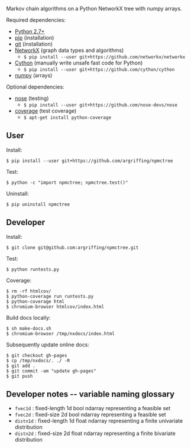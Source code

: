 Markov chain algorithms on a Python NetworkX tree with numpy arrays.

Required dependencies:
 * [Python 2.7+](http://www.python.org/)
 * [pip](https://pip.readthedocs.org/) (installation)
 * [git](http://git-scm.com/) (installation)
 * [NetworkX](http://networkx.lanl.gov/) (graph data types and algorithms)
   - `$ pip install --user git+https://github.com/networkx/networkx`
 * [Cython](http://cython.org) (manually write unsafe fast code for Python)
   - `$ pip install --user git+https://github.com/cython/cython`
 * [numpy](http://www.numpy.org/) (arrays)

Optional dependencies:
 * [nose](http://readthedocs.org/docs/nose/en/latest/) (testing)
   - `$ pip install --user git+https://github.com/nose-devs/nose`
 * [coverage](http://nedbatchelder.com/code/coverage/) (test coverage)
   - `$ apt-get install python-coverage`


User
----

Install:

    $ pip install --user git+https://github.com/argriffing/npmctree

Test:

    $ python -c "import npmctree; npmctree.test()"

Uninstall:

    $ pip uninstall npmctree


Developer
---------

Install:

    $ git clone git@github.com:argriffing/npmctree.git

Test:

    $ python runtests.py

Coverage:

    $ rm -rf htmlcov/
    $ python-coverage run runtests.py
    $ python-coverage html
    $ chromium-browser htmlcov/index.html

Build docs locally:

    $ sh make-docs.sh
    $ chromium-browser /tmp/nxdocs/index.html

Subsequently update online docs:

    $ git checkout gh-pages
    $ cp /tmp/nxdocs/. ./ -R
    $ git add .
    $ git commit -am "update gh-pages"
    $ git push


Developer notes -- variable naming glossary
-------------------------------------------

 * `fvec1d` : fixed-length 1d bool ndarray
              representing a feasible set
 * `fvec2d` : fixed-size 2d bool ndarray
              representing a feasible set
 * `distn1d` : fixed-length 1d float ndarray
               representing a finite univariate distribution
 * `distn2d` : fixed-size 2d float ndarray
               representing a finite bivariate distribution

